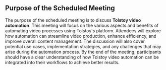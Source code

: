 ## Purpose of the Scheduled Meeting

The purpose of the scheduled meeting is to discuss **Tolstoy video automation**. This meeting will focus on the various aspects and benefits of automating video processes using Tolstoy's platform. Attendees will explore how automation can streamline video production, enhance efficiency, and improve overall content management. The discussion will also cover potential use cases, implementation strategies, and any challenges that may arise during the automation process. By the end of the meeting, participants should have a clear understanding of how Tolstoy video automation can be integrated into their workflows to achieve better results.